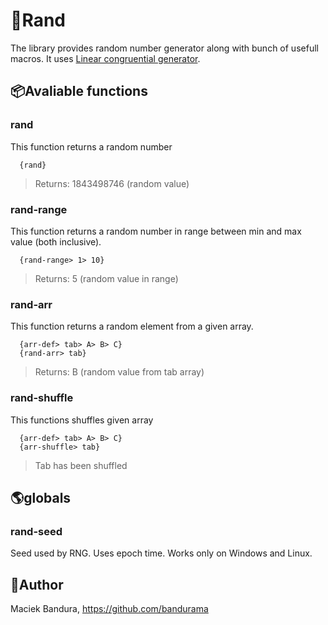# 🎲Rand
The library provides random number generator along with bunch of usefull macros. It uses [Linear congruential generator](https://en.wikipedia.org/wiki/Linear_congruential_generator).

## 📦Avaliable functions
### rand
This function returns a random number 
```
  {rand}
```
> Returns: 1843498746 (random value)

### rand-range
This function returns a random number in range between min and max value (both inclusive). 
```
  {rand-range> 1> 10}
```
> Returns: 5 (random value in range)

### rand-arr
This function returns a random element from a given array.
```
  {arr-def> tab> A> B> C}
  {rand-arr> tab}
```
> Returns: B (random value from tab array)

### rand-shuffle
This functions shuffles given array
```
  {arr-def> tab> A> B> C}
  {arr-shuffle> tab}
```
> Tab has been shuffled 

## 🌎globals
### rand-seed
Seed used by RNG. Uses epoch time. Works only on Windows and Linux.

## 🚛Author
Maciek Bandura, https://github.com/bandurama
